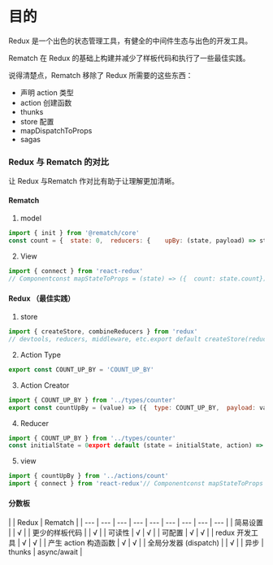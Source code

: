 # 目的

Redux 是一个出色的状态管理工具，有健全的中间件生态与出色的开发工具。

Rematch 在 Redux 的基础上构建并减少了样板代码和执行了一些最佳实践。

说得清楚点，Rematch 移除了 Redux 所需要的这些东西：

* 声明 action 类型
* action 创建函数
* thunks
* store 配置
* mapDispatchToProps
* sagas

### Redux 与 Rematch 的对比

让 Redux 与Rematch 作对比有助于让理解更加清晰。

#### Rematch

1. model

```javascript
import { init } from '@rematch/core'
const count = {  state: 0,  reducers: {    upBy: (state, payload) => state + payload  }}init({  models: { count }})
```

2. View

```javascript
import { connect } from 'react-redux'
// Componentconst mapStateToProps = (state) => ({  count: state.count})const mapDispatchToProps = (dispatch) => ({  countUpBy: dispatch.count.upBy})connect(mapStateToProps, mapDispatchToProps)(Component)
```

#### Redux （最佳实践）

1. store

```javascript
import { createStore, combineReducers } from 'redux'
// devtools, reducers, middleware, etc.export default createStore(reducers, initialState, enhancers)
```

2. Action Type

```javascript
export const COUNT_UP_BY = 'COUNT_UP_BY'
```

3. Action Creator

```javascript
import { COUNT_UP_BY } from '../types/counter'
export const countUpBy = (value) => ({  type: COUNT_UP_BY,  payload: value,})
```

4. Reducer

```javascript
import { COUNT_UP_BY } from '../types/counter'
const initialState = 0export default (state = initialState, action) => {  switch (action.type) {    case COUNT_UP_BY:      return state + action.payload    default: return state  }}
```

5. view

```javascript
import { countUpBy } from '../actions/count'
import { connect } from 'react-redux'// Componentconst mapStateToProps = (state) => ({  count: state.count,})connect(mapStateToProps, { countUpBy })(Component)
```

#### 分数板

|  | Redux | Rematch |
| --- | --- | --- | --- | --- | --- | --- | --- | --- |
| 简易设置 |  | √ |
| 更少的样板代码 |  | √ |
| 可读性 | √ | √ |
| 可配置 | √ | √ |
| redux 开发工具 | √ | √ |
| 产生 action 构造函数 | √ | √ |
| 全局分发器 \(dispatch\) |  | √ |
| 异步 | thunks | async/await |



